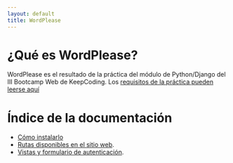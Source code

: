 ```yaml
---
layout: default
title: WordPlease
---
```


# ¿Qué es WordPlease?

WordPlease es el resultado de la práctica del módulo de Python/Django del III Bootcamp Web de KeepCoding. Los [requisitos
de la práctica pueden leerse aquí](statements.md)

# Índice de la documentación

- [Cómo instalarlo](installation.md)
- [Rutas disponibles en el sitio web](web-routes.md).
- [Vistas y formulario de autenticación](user_auth.md).
